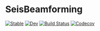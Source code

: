 # SeisBeamforming

[![Stable](https://img.shields.io/badge/docs-stable-blue.svg)](https://kura-okubo.github.io/SeisBeamforming.jl/stable)
[![Dev](https://img.shields.io/badge/docs-dev-blue.svg)](https://kura-okubo.github.io/SeisBeamforming.jl/dev)
[![Build Status](https://travis-ci.com/kura-okubo/SeisBeamforming.jl.svg?branch=master)](https://travis-ci.com/kura-okubo/SeisBeamforming.jl)
[![Codecov](https://codecov.io/gh/kura-okubo/SeisBeamforming.jl/branch/master/graph/badge.svg)](https://codecov.io/gh/kura-okubo/SeisBeamforming.jl)
